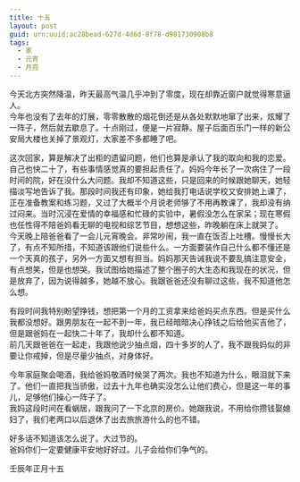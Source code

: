 ```yaml
---
title: 十五
layout: post
guid: urn:uuid:ac28bead-627d-4d6d-8f78-d981730908b8
tags:
  - 家
  - 元宵
  - 月亮
---
```


今天北方突然降温，昨天最高气温几乎冲到了零度，现在却靠近窗户就觉得寒意逼人。  
今年也没有了去年的灯展，零零散散的烟花倒还是从各处默默地窜了出来，炫耀了一阵子，然后就去歇息了。十点刚过，便是一片寂静。屋子后面百乐门一样的新公安局大楼也关掉了景观灯，大家差不多都睡了吧。  

这次回家，算是解决了出柜的遗留问题，他们也算是承认了我的取向和我的恋爱。自己也快二十了，有些事情感觉真的要担起责任了。妈妈今年长了一次病住了一段时间的院，好在没什么大问题。我却不知道这些，只是回来的时候跟她聊天，她轻描淡写地告诉了我。那段时间我还有印象，她给我打电话说学校又安排她上课了，正在准备教案和练习题，又过了大概半个月说老师够了不用再教课了，我却没有纳过闷来。当时沉浸在爱情的幸福感和忙碌的实验中，暑假没怎么在家呆；现在寒假也任性得不陪爸妈看无聊的电视和综艺节目，想想这些，昨晚躺在床上就哭了。  
今天晚上陪爸爸看了一会儿元宵晚会。非常吵闹，我一直在饭否上吐槽。慢慢长大了，有点不知所措，不知道该跟他们说些什么。一方面要装作自己什么都不懂还是一个天真的孩子，另外一方面又想有担当。妈妈那天告诫我说不要乱搞注意安全，有点想笑，但是也想哭。我试图给她描述了整个圈子的大生态和我现在的状况，但是放弃了，因为说得越多，她越不放心。我跟爸爸还没有聊过这些，我不知道他怎么想。  

有段时间我特别盼望挣钱，想把第一个月的工资拿来给爸妈买点东西。但是买什么我都没想好。跟男朋友在一起不到一年，我已经暗暗决心挣钱之后给他买吉他了，但是跟爸妈在一起快二十年了，我却什么都不知道。  
前几天跟爸爸在一起走，我跟他说少抽点烟，四十多岁的人了，我不跟我妈似的非要让你戒掉，但是尽量少抽点，对身体好。  

今年家庭聚会喝酒，我给爸妈敬酒时候哭了两次。我也不知道为什么，眼泪就下来了。他们一直把我当骄傲，过去十九年也确实没怎么让他们费心，但是这一年的事儿，足够他们操心一阵子了。  
我妈这段时间在看蜗居，跟我问了一下北京的房价。她跟我说，不用给你攒钱娶媳妇了，我们老两口以后退休了出去旅旅游什么的也不错。  

好多话不知道该怎么说了。大过节的。  
爸妈你们一定要健康平安地好好过。儿子会给你们争气的。  

壬辰年正月十五  
